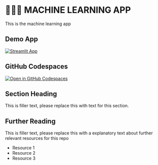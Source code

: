 # 🫠🫠😫 MACHINE LEARNING APP



This is the machine learning app

## Demo App

[![Streamlit App](https://static.streamlit.io/badges/streamlit_badge_black_white.svg)](https://ml1.app-starter-kit.streamlit.app/)

## GitHub Codespaces

[![Open in GitHub Codespaces](https://github.com/codespaces/badge.svg)](https://codespaces.new/streamlit/app-starter-kit?quickstart=1)

## Section Heading

This is filler text, please replace this with text for this section.

## Further Reading

This is filler text, please replace this with a explanatory text about further relevant resources for this repo
- Resource 1
- Resource 2
- Resource 3
